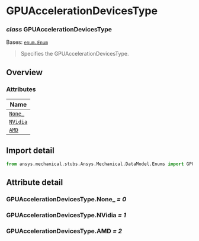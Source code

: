 # GPUAccelerationDevicesType

<a id="GPUAccelerationDevicesType"></a>

### *class* GPUAccelerationDevicesType

Bases: [`enum.Enum`](https://docs.python.org/3/library/enum.html#enum.Enum)

> Specifies the GPUAccelerationDevicesType.

> <!-- !! processed by numpydoc !! -->

<a id="overview"></a>

## Overview

### Attributes

| Name |
| ------------------------------------------------ |
| [`None_`](#GPUAccelerationDevicesType.None_) |
| [`NVidia`](#GPUAccelerationDevicesType.NVidia) |
| [`AMD`](#GPUAccelerationDevicesType.AMD) |

<a id="import-detail"></a>

## Import detail

```python
from ansys.mechanical.stubs.Ansys.Mechanical.DataModel.Enums import GPUAccelerationDevicesType
```

<a id="attribute-detail"></a>

## Attribute detail

<a id="GPUAccelerationDevicesType.None_"></a>

### GPUAccelerationDevicesType.None_ *= 0*

<a id="GPUAccelerationDevicesType.NVidia"></a>

### GPUAccelerationDevicesType.NVidia *= 1*

<a id="GPUAccelerationDevicesType.AMD"></a>

### GPUAccelerationDevicesType.AMD *= 2*
